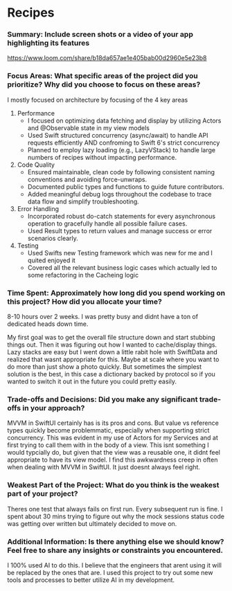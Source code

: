# Recipes

### Summary: Include screen shots or a video of your app highlighting its features
https://www.loom.com/share/b18da657ae1e405bab00d2960e5e23b8

### Focus Areas: What specific areas of the project did you prioritize? Why did you choose to focus on these areas?
I mostly focused on architecture by focusing of the 4 key areas
1. Performance
   - I focused on optimizing data fetching and display by utilizing Actors and @Observable state in my view models
   - Used Swift structured concurrency (async/await) to handle API requests efficiently AND confroming to Swift 6's strict concurrency
   - Planned to employ lazy loading (e.g., LazyVStack) to handle large numbers of recipes without impacting performance.
2. Code Quality
   - Ensured maintainable, clean code by following consistent naming conventions and avoiding force-unwraps.
   - Documented public types and functions to guide future contributors.
   - Added meaningful debug logs throughout the codebase to trace data flow and simplify troubleshooting.
3. Error Handling
   - Incorporated robust do-catch statements for every asynchronous operation to gracefully handle all possible failure cases.
   - Used Result types to return values and manage success or error scenarios clearly.
4. Testing
   - Used Swifts new Testing framework which was new for me and I quited enjoyed it
   - Covered all the relevant business logic cases which actually led to some refactoring in the Cacheing logic

### Time Spent: Approximately how long did you spend working on this project? How did you allocate your time?
8-10 hours over 2 weeks. I was pretty busy and didnt have a ton of dedicated heads down time. 

My first goal was to get the overall file structure down and start stubbing things out. Then it was figuring out how I wanted to cache/display things. Lazy stacks are easy but I went down a little rabit hole with SwiftData and realized that wasnt appropriate for this. Maybe at scale where you want to do more than just show a photo quickly. But sometimes the simplest solution is the best, in this case a dictionary backed by protocol so if you wanted to switch it out in the future you could pretty easily.

### Trade-offs and Decisions: Did you make any significant trade-offs in your approach?
MVVM in SwiftUI certainly has is its pros and cons. But value vs reference types quickly become problemmatic, especially when supporting strict concurrency. This was evident in my use of Actors for my Services and at first trying to call them with in the body of a view. This isnt something I would typcially do, but given that the view was a reusable one, it didnt feel appropriate to have its view model. I find this awkwardness creep in often when dealing with MVVM in SwiftUI. It just doesnt always feel right.

### Weakest Part of the Project: What do you think is the weakest part of your project?
Theres one test that always fails on first run. Every subsequent run is fine. I spent about 30 mins trying to figure out why the mock sessions status code was getting over written but ultimately decided to move on.

### Additional Information: Is there anything else we should know? Feel free to share any insights or constraints you encountered.
I 100% used AI to do this. I believe that the engineers that arent using it will be replaced by the ones that are. I used this project to try out some new tools and processes to better utilize AI in my development. 
